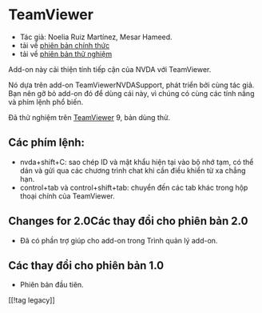 # TeamViewer #

*	Tác giả: Noelia Ruiz Martínez, Mesar Hameed.
*	tải về [phiên bản chính thức][1]
*	tải về [phiên bản thử nghiệm][2]

Add-on này cải thiện tính tiếp cận của NVDA với TeamViewer.

Nó dựa trên add-on TeamViewerNVDASupport, phát triển bởi cùng tác giả. Bạn
nên gỡ bỏ add-on đó để dùng cái này, vì chúng có cùng các tính năng và phím
lệnh phổ biến.

Đã thử nghiệm trên [TeamViewer][3] 9, bản dùng thử.

## Các phím lệnh: ##

*	nvda+shift+C: sao chép ID và mật khẩu hiện tại vào bộ nhớ tạm, có thể dán
  và gửi qua các chương trình chat khi cần điều khiển từ xa chẳng hạn.
*	control+tab và control+shift+tab: chuyển đến các tab khác trong hộp thoại
  chính của TeamViewer.

## Changes for 2.0Các thay đổi cho phiên bản 2.0 ##
*	 Đã có phần trợ giúp cho add-on trong Trình quản lý add-on.

## Các thay đổi cho phiên bản 1.0 ##
*	 Phiên bản đầu tiên.

[[!tag legacy]]

[1]: https://www.nvaccess.org/addonStore/legacy?file=tv

[2]: https://www.nvaccess.org/addonStore/legacy?file=tv-dev

[3]: https://www.teamviewer.com
